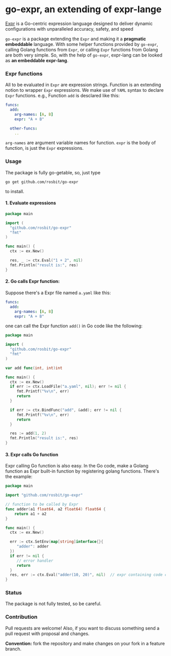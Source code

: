 # go-expr, an extending of expr-lange

[Expr](https://github.com/expr-lang/expr) is a Go-centric expression language designed to deliver dynamic
configurations with unparalleled accuracy, safety, and speed

`go-expr` is a package extending the `Expr` and making it a **pragmatic embeddable** language.
With some helper functions provided by `go-expr`, calling Golang functions from `Expr`, 
or calling `Expr` functions from Golang are both very simple. So, with the help of `go-expr`, expr-lang
can be looked as **an embeddable expr-lang**.

### Expr functions

All to be evaluated in `Expr` are expression strings. Function is an extending notion to wrapper `Expr` expressions.
We make use of `YAML` syntax to declare `Expr` functions. e.g., Function `add` is desclared like this:
```yaml
funcs:
  add:
    arg-names: [A, B]
    expr: "A + B"

  other-funcs:
    ..
```

`arg-names` are argument variable names for function. `expr` is the body of function, is just the `Expr` expressions.

### Usage

The package is fully go-getable, so, just type

  `go get github.com/rosbit/go-expr`

to install.

#### 1. Evaluate expressions

```go
package main

import (
  "github.com/rosbit/go-expr"
  "fmt"
)

func main() {
  ctx := ex.New()

  res, _ := ctx.Eval("1 + 2", nil)
  fmt.Println("result is:", res)
}
```

#### 2. Go calls Expr function:

Suppose there's a Expr file named `a.yaml` like this:

```yaml
funcs:
  add:
    arg-names: [A, B]
    expr: "A + B"

```

one can call the Expr function `add()` in Go code like the following:

```go
package main

import (
  "github.com/rosbit/go-expr"
  "fmt"
)

var add func(int, int)int

func main() {
  ctx := ex.New()
  if err := ctx.LoadFile("a.yaml", nil); err != nil {
     fmt.Printf("%v\n", err)
     return
  }

  if err := ctx.BindFunc("add", &add); err != nil {
     fmt.Printf("%v\n", err)
     return
  }

  res := add(1, 2)
  fmt.Println("result is:", res)
}
```

#### 3. Expr calls Go function

Expr calling Go function is also easy. In the Go code, make a Golang function
as Expr built-in function by registering golang functions. There's the example:

```go
package main

import "github.com/rosbit/go-expr"

// function to be called by Expr
func adder(a1 float64, a2 float64) float64 {
    return a1 + a2
}

func main() {
  ctx := ex.New()

  err := ctx.SetEnv(map[string]interface{}{
     "adder": adder
  })
  if err != nil {
     // error handler
     return
  }
  res, err := ctx.Eval("adder(10, 20)", nil)  // expr containing code calling "adder"
}
```

### Status

The package is not fully tested, so be careful.

### Contribution

Pull requests are welcome! Also, if you want to discuss something send a pull request with proposal and changes.

__Convention:__ fork the repository and make changes on your fork in a feature branch.
